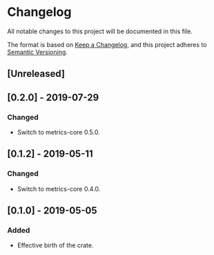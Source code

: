 # Changelog
All notable changes to this project will be documented in this file.

The format is based on [Keep a Changelog](https://keepachangelog.com/en/1.0.0/),
and this project adheres to [Semantic Versioning](https://semver.org/spec/v2.0.0.html).

## [Unreleased]

## [0.2.0] - 2019-07-29
### Changed
- Switch to metrics-core 0.5.0.

## [0.1.2] - 2019-05-11
### Changed
- Switch to metrics-core 0.4.0.

## [0.1.0] - 2019-05-05
### Added
- Effective birth of the crate.
